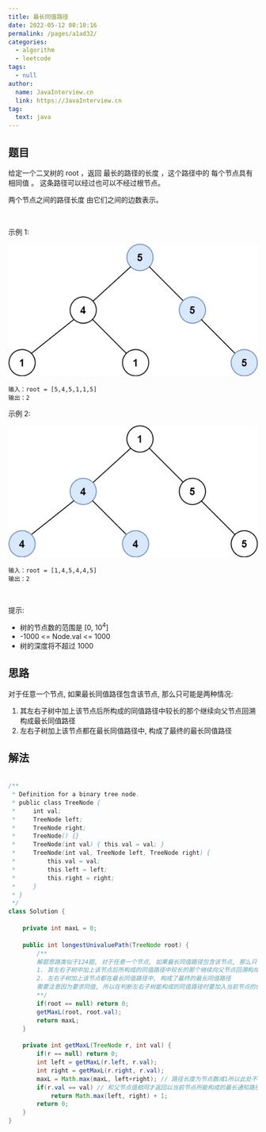 ```yaml
---
title: 最长同值路径
date: 2022-05-12 00:10:16
permalink: /pages/a1ad32/
categories: 
  - algorithm
  - leetcode
tags: 
  - null
author: 
  name: JavaInterview.cn
  link: https://JavaInterview.cn
tag: 
  text: java
---
```



## 题目
给定一个二叉树的 root ，返回 最长的路径的长度 ，这个路径中的 每个节点具有相同值 。 这条路径可以经过也可以不经过根节点。

两个节点之间的路径长度 由它们之间的边数表示。

 

示例 1:

![](../../../media/pictures/leetcode/ex1.jpeg)


    输入：root = [5,4,5,1,1,5]
    输出：2
示例 2:

![](../../../media/pictures/leetcode/ex2.jpeg)


    输入：root = [1,4,5,4,4,5]
    输出：2
 

提示:

- 树的节点数的范围是 [0, 10<sup>4</sup>]
- -1000 <= Node.val <= 1000
- 树的深度将不超过 1000 


## 思路
对于任意一个节点, 如果最长同值路径包含该节点, 那么只可能是两种情况:
1. 其左右子树中加上该节点后所构成的同值路径中较长的那个继续向父节点回溯构成最长同值路径
2. 左右子树加上该节点都在最长同值路径中, 构成了最终的最长同值路径
        

## 解法
```java

/**
 * Definition for a binary tree node.
 * public class TreeNode {
 *     int val;
 *     TreeNode left;
 *     TreeNode right;
 *     TreeNode() {}
 *     TreeNode(int val) { this.val = val; }
 *     TreeNode(int val, TreeNode left, TreeNode right) {
 *         this.val = val;
 *         this.left = left;
 *         this.right = right;
 *     }
 * }
 */
class Solution {
    
    private int maxL = 0;
    
    public int longestUnivaluePath(TreeNode root) {
        /**
        解题思路类似于124题, 对于任意一个节点, 如果最长同值路径包含该节点, 那么只可能是两种情况:
        1. 其左右子树中加上该节点后所构成的同值路径中较长的那个继续向父节点回溯构成最长同值路径
        2. 左右子树加上该节点都在最长同值路径中, 构成了最终的最长同值路径
        需要注意因为要求同值, 所以在判断左右子树能构成的同值路径时要加入当前节点的值作为判断依据
        **/
        if(root == null) return 0;
        getMaxL(root, root.val);
        return maxL;
    }
    
    private int getMaxL(TreeNode r, int val) {
        if(r == null) return 0;
        int left = getMaxL(r.left, r.val);
        int right = getMaxL(r.right, r.val);
        maxL = Math.max(maxL, left+right); // 路径长度为节点数减1所以此处不加1
        if(r.val == val) // 和父节点值相同才返回以当前节点所能构成的最长通知路径长度, 否则返回0
            return Math.max(left, right) + 1;
        return 0;
    }
}

```